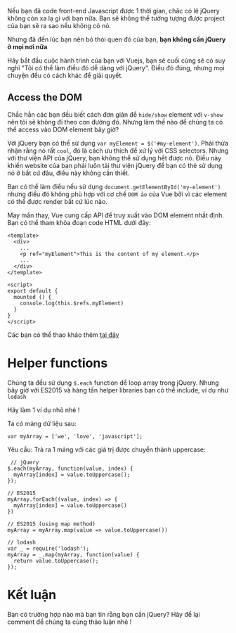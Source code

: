 Nếu bạn đã code front-end Javascript được 1 thời gian, chăc có lẽ jQuery không còn xa lạ gì với bạn nữa. Bạn sẽ không thể tưởng tượng được project của bạn sẽ ra sao nếu không có nó. 

Nhưng đã đến lúc bạn nên bỏ thói quen đó của bạn, **bạn không cần jQuery ở mọi nơi nữa**

Hãy bắt đầu cuộc hành trình của bạn với Vuejs, bạn sẽ cuối cùng sẽ có suy nghĩ "Tôi có thể làm điều đó dễ dàng với jQuery". Điều đó đúng, nhưng mọi chuyện đều có cách khác để giải quyết.

## Access the DOM
Chắc hẳn các bạn đều biết cách đơn giản để `hide/show` element với `v-show` nên tôi sẽ không đi theo con đường đó. Nhưng làm thế nào để chúng ta có thể access vào DOM element bây giờ?

Với jQuery bạn có thể sử dụng `var myElement = $('#my-element')`. Phải thừa nhận rằng nó rất `cool`, đó là cách ưu thích để xử lý với CSS selectors. Nhưng với thư viện API của jQuery, bạn không thể sử dụng hết được nó. Điều này khiến website của bạn phải luôn tải thư viện jQuery để bạn có thẻ sử dụng nó ở bất cứ đâu, điều này không cần thiết.

Bạn có thể làm điều nếu sử dụng `document.getElementById('my-element')` nhưng điều đó không phù hợp với cơ chế `DOM ảo` của Vue bởi vì các element có thể được render bất cứ lúc nào.

May mắn thay, Vue cung cấp API để truy xuất vào DOM element nhất định. Bạn có thể tham khỏa đoạn code HTML dưới đây:

```
<template>
  <div>
    ...
    <p ref="myElement">This is the content of my element.</p>
    ...
  </div>
</template>

<script>
export default {
  mounted () {
    console.log(this.$refs.myElement)
  }
}
</script>
```

Các bạn có thể thao khảo thêm [tại đây](https://vuejs.org/v2/api/#ref)

# Helper functions

Chúng ta đều sử dụng `$.each` function để loop array trong jQuery. Nhưng bây giờ với ES2015 và hàng tấn helper libraries bạn có thể include, ví dụ như `lodash`

Hãy làm 1 ví dụ nhỏ nhé !

Ta có mảng dữ liệu sau:

```
var myArray = ['we', 'love', 'javascript'];
```
Yêu cầu: Trả ra 1 mảng với các giá trị được chuyển thảnh uppercase:
 
```
 // jQuery
$.each(myArray, function(value, index) {
  myArray[index] = value.toUppercase();
});

// ES2015
myArray.forEach((value, index) => {
  myArray[index] = value.toUppercase()
})

// ES2015 (using map method)
myArray = myArray.map(value => value.toUppercase())

// lodash
var _ = require('lodash');
myArray = _.map(myArray, function(value) {
  return value.toUppercase();
});
```

# Kết luận

Bạn có trường hợp nào mà bạn tin rằng bạn cần jQuery? Hãy để lại comment để chúng ta cùng thảo luận nhé !


